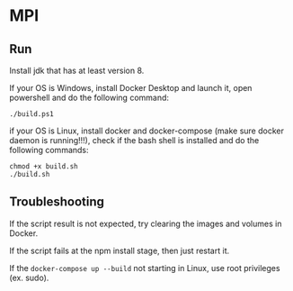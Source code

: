 # MPI
## Run
Install jdk that has at least version 8.

If your OS is Windows, install Docker Desktop and launch it, open powershell and do the following command:
```
./build.ps1
```
if your OS is Linux, install docker and docker-compose (make sure docker daemon is running!!!), check if the bash shell is installed and do the following commands:
```
chmod +x build.sh
./build.sh
```

## Troubleshooting
If the script result is not expected, try clearing the images and volumes in Docker.

If the script fails at the npm install stage, then just restart it.

If the `docker-compose up --build` not starting in Linux, use root privileges (ex. sudo).
